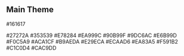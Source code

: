 ## Main Theme

#161617

#27272A
#353539
#E78284
#EA999C
#90B99F
#9DC6AC
#E6B99D
#F0C5A9
#ACA1CF
#B9AEDA
#E29ECA
#ECAAD6
#EA83A5
#F591B2
#C1C0D4
#CAC9DD
